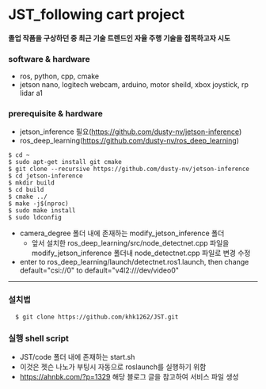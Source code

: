 JST_following cart project
=============
#### 졸업 작품을 구상하던 중 최근 기술 트렌드인 자율 주행 기술을 접목하고자 시도

### software & hardware
* ros, python, cpp, cmake
* jetson nano, logitech webcam, arduino, motor sheild, xbox joystick, rp lidar a1

### prerequisite & hardware
* jetson_inference 필요(https://github.com/dusty-nv/jetson-inference)
* ros_deep_learning(https://github.com/dusty-nv/ros_deep_learning)
```
$ cd ~
$ sudo apt-get install git cmake
$ git clone --recursive https://github.com/dusty-nv/jetson-inference
$ cd jetson-inference
$ mkdir build
$ cd build
$ cmake ../
$ make -j$(nproc)
$ sudo make install
$ sudo ldconfig
```
* camera_degree 폴더 내에 존재하는 modify_jetson_inference 폴더
  * 앞서 설치한 ros_deep_learning/src/node_detectnet.cpp 파일을 modify_jetson_inference 폴더내 node_detectnet.cpp 파일로 변경 수정
* enter to ros_deep_learning/launch/detectnet.ros1.launch, then change default="csi://0" to default="v4l2:///dev/video0"
- - -

### 설치법
```
  $ git clone https://github.com/khk1262/JST.git
```

### 실행 shell script
* JST/code 폴더 내에 존재하는 start.sh
* 이것은 젯슨 나노가 부팅시 자동으로 roslaunch를 실행하기 위함
* https://ahnbk.com/?p=1329 해당 블로그 글을 참고하여 서비스 파일 생성
  
  
